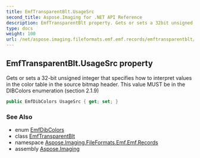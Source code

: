 ```yaml
---
title: EmfTransparentBlt.UsageSrc
second_title: Aspose.Imaging for .NET API Reference
description: EmfTransparentBlt property. Gets or sets a 32bit unsigned integer that specifies how to interpret values in the color table in the source bitmap header. This value MUST be in the DIBColors enumeration section 2.1.9
type: docs
weight: 100
url: /net/aspose.imaging.fileformats.emf.emf.records/emftransparentblt/usagesrc/
---
```

## EmfTransparentBlt.UsageSrc property

Gets or sets a 32-bit unsigned integer that specifies how to interpret values in the color table in the source bitmap header. This value MUST be in the DIBColors enumeration (section 2.1.9)

```csharp
public EmfDibColors UsageSrc { get; set; }
```

### See Also

* enum [EmfDibColors](../../../aspose.imaging.fileformats.emf.emf.consts/emfdibcolors/)
* class [EmfTransparentBlt](../)
* namespace [Aspose.Imaging.FileFormats.Emf.Emf.Records](../../emftransparentblt/)
* assembly [Aspose.Imaging](../../../)


